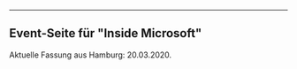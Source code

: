 -----------------------------------
Event-Seite für "Inside Microsoft"
-----------------------------------

Aktuelle Fassung aus Hamburg: 20.03.2020.
